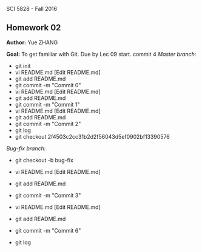 SCI 5828 - Fall 2016

## Homework 02

**Author:** Yue ZHANG

**Goal:** To get familiar with Git. Due by Lec 09 start.
commit 4
*Master branch:*

- git init
- vi README.md [Edit README.md]
- git add README.md
- git commit -m "Commit 0"
- vi README.md [Edit README.md]
- git add README.md
- git commit -m "Commit 1"
- vi README.md [Edit README.md]
- git add README.md
- git commit -m "Commit 2"
- git log
- git checkout 2f4503c2cc31b2d2f56043d5ef0902bf13390576

*Bug-fix branch:*

- git checkout -b bug-fix
- vi README.md [Edit README.md]
- git add README.md
- git commit -m "Commit 3"

- vi README.md [Edit README.md]
- git add README.md
- git commit -m "Commit 6"
- git log
